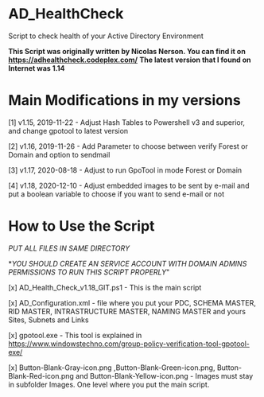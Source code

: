# AD_HealthCheck
Script to check health of your Active Directory Environment

**This Script was originally written by Nicolas Nerson. You can find it on https://adhealthcheck.codeplex.com/**
**The latest version that I found on Internet was 1.14**


# Main Modifications in my versions

[1] v1.15, 2019-11-22 - Adjust Hash Tables to Powershell v3 and superior, and change gpotool to latest version

[2] v1.16, 2019-11-26 - Add Parameter to choose between verify Forest or Domain and option to sendmail

[3] v1.17, 2020-08-18 - Adjust to run GpoTool in mode Forest or Domain 

[4] v1.18, 2020-12-10 - Adjust embedded images to be sent by e-mail and put a boolean variable to choose if you want to send e-mail or not 



# How to Use the Script

*_PUT ALL FILES IN SAME DIRECTORY_*

*_YOU SHOULD CREATE AN SERVICE ACCOUNT WITH DOMAIN ADMINS PERMISSIONS TO RUN THIS SCRIPT PROPERLY_"

[x] AD_Health_Check_v1.18_GIT.ps1 - This is the main script

[x] AD_Configuration.xml - file where you put your PDC, SCHEMA MASTER, RID MASTER, INTRASTRUCTURE MASTER, NAMING MASTER and yours Sites, Subnets and Links 

[x] gpotool.exe - This tool is explained in https://www.windowstechno.com/group-policy-verification-tool-gpotool-exe/

[x] Button-Blank-Gray-icon.png ,Button-Blank-Green-icon.png, Button-Blank-Red-icon.png and Button-Blank-Yellow-icon.png  - Images must stay in subfolder Images. One level where you put the main script. 
